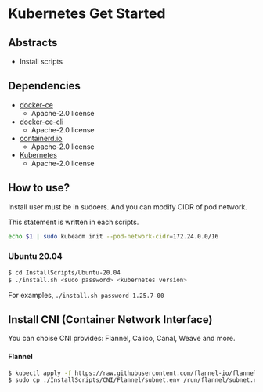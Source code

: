 # Kubernetes Get Started

## Abstracts

* Install scripts

## Dependencies

* [docker-ce](https://github.com/docker/docker-ce)
  * Apache-2.0 license
* [docker-ce-cli](https://github.com/docker/cli)
  * Apache-2.0 license
* [containerd.io](https://github.com/containerd/containerd)
  * Apache-2.0 license
* [Kubernetes](https://github.com/kubernetes/kubernetes)
  * Apache-2.0 license

## How to use?

Install user must be in sudoers.
And you can modify CIDR of pod network.

This statement is written in each scripts.

````sh
echo $1 | sudo kubeadm init --pod-network-cidr=172.24.0.0/16
````

### Ubuntu 20.04

````sh
$ cd InstallScripts/Ubuntu-20.04
$ ./install.sh <sudo password> <kubernetes version>
````

For examples, `./install.sh password 1.25.7-00`

## Install CNI (Container Network Interface)

You can choise CNI provides: Flannel, Calico, Canal, Weave and more.

#### Flannel

````sh
$ kubectl apply -f https://raw.githubusercontent.com/flannel-io/flannel/master/Documentation/kube-flannel.yml
$ sudo cp ./InstallScripts/CNI/Flannel/subnet.env /run/flannel/subnet.env
````